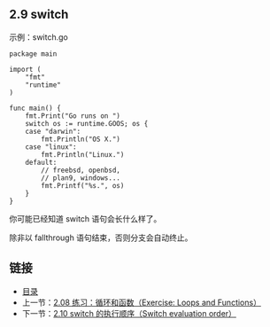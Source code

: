 ## 2.9 switch

示例：switch.go

    package main

    import (
    	"fmt"
    	"runtime"
    )

    func main() {
    	fmt.Print("Go runs on ")
    	switch os := runtime.GOOS; os {
    	case "darwin":
    		fmt.Println("OS X.")
    	case "linux":
    		fmt.Println("Linux.")
    	default:
    		// freebsd, openbsd,
    		// plan9, windows...
    		fmt.Printf("%s.", os)
    	}
    }


你可能已经知道 switch 语句会长什么样了。

除非以 fallthrough 语句结束，否则分支会自动终止。

## 链接
* [目录](https://github.com/gnefiy/go-zh/blob/master/tour/directory.md)
* 上一节：[2.08 练习：循环和函数（Exercise: Loops and Functions）](https://github.com/gnefiy/go-zh/blob/master/tour/flowcontrol/02.08.md)
* 下一节：[2.10 switch 的执行顺序（Switch evaluation order）](https://github.com/gnefiy/go-zh/blob/master/tour/flowcontrol/02.10.md)
